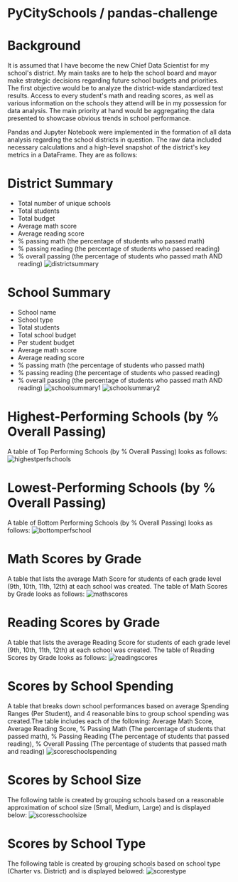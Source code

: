 # PyCitySchools / pandas-challenge
# Background
It is assumed that I have become the new Chief Data Scientist for my school's district. My main tasks are to help the school board and mayor make strategic decisions regarding future school budgets and priorities. The first objective would be to  analyze the district-wide standardized test results. Access to every student's math and reading scores, as well as various information on the schools they attend will be in my possession for data analysis. The main priority at hand would be aggregating the data presented to showcase obvious trends in school performance.

Pandas and Jupyter Notebook were implemented in the formation of all data analysis regarding the school districts in question. The raw data included necessary calculations and a high-level snapshot of the district's key metrics in a DataFrame. They are as follows:
# District Summary
  * Total number of unique schools
  * Total students
  * Total budget
  * Average math score
  * Average reading score
  * % passing math (the percentage of students who passed math)
  * % passing reading (the percentage of students who passed reading)
  * % overall passing (the percentage of students who passed math AND reading)
    ![districtsummary](https://github.com/faceadversity/pandas-challenge/assets/137361966/a924dfbd-510f-4a36-83e4-ac283b2e8f78)
# School Summary
  * School name
  * School type
  * Total students
  * Total school budget
  * Per student budget
  * Average math score
  * Average reading score
  * % passing math (the percentage of students who passed math)
  * % passing reading (the percentage of students who passed reading)
  * % overall passing (the percentage of students who passed math AND reading)
    ![schoolsummary1](https://github.com/faceadversity/pandas-challenge/assets/137361966/66529e87-9fcb-42f8-8a41-9568cb98ee2f)
    ![schoolsummary2](https://github.com/faceadversity/pandas-challenge/assets/137361966/db385c3a-0409-4b15-a04b-f9d77c356cc1)
# Highest-Performing Schools (by % Overall Passing)
  A table of Top Performing Schools (by % Overall Passing) looks as follows:
    ![highestperfschools](https://github.com/faceadversity/pandas-challenge/assets/137361966/01a09e4b-1707-439b-b63e-1d05ef6593eb)
# Lowest-Performing Schools (by % Overall Passing)
  A table of Bottom Performing Schools (by % Overall Passing) looks as follows:
    ![bottomperfschool](https://github.com/faceadversity/pandas-challenge/assets/137361966/4b4f5ddd-1dc6-4dd6-99c4-4cc348dc5f6a)
# Math Scores by Grade
A table that lists the average Math Score for students of each grade level (9th, 10th, 11th, 12th) at each school was created. The table of Math Scores by Grade looks as follows:
    ![mathscores](https://github.com/faceadversity/pandas-challenge/assets/137361966/8f8e16aa-7c1c-4964-9594-320f3ce756c8)
# Reading Scores by Grade
A table that lists the average Reading Score for students of each grade level (9th, 10th, 11th, 12th) at each school was created. The table of Reading Scores by Grade looks as follows:
    ![readingscores](https://github.com/faceadversity/pandas-challenge/assets/137361966/6f62364d-697a-49e4-a6b0-10c70a36de62)
# Scores by School Spending
A table that breaks down school performances based on average Spending Ranges (Per Student), and 4 reasonable bins to group school spending was created.The table includes each of the following: Average Math Score, Average Reading Score, % Passing Math (The percentage of students that passed math), % Passing Reading (The percentage of students that passed reading), % Overall Passing (The percentage of students that passed math and reading)
    ![scoreschoolspending](https://github.com/faceadversity/pandas-challenge/assets/137361966/acd24bc3-132a-4998-b61a-4e97fd353a6b)
# Scores by School Size
The following table is created by grouping schools based on a reasonable approximation of school size (Small, Medium, Large) and is displayed below:
    ![scoresschoolsize](https://github.com/faceadversity/pandas-challenge/assets/137361966/3a623ed7-e1e4-406e-a25e-87e07e49378a)
# Scores by School Type
The following table is created by grouping schools based on school type (Charter vs. District) and is displayed belowed:
    ![scorestype](https://github.com/faceadversity/pandas-challenge/assets/137361966/896e2078-fe35-4f68-923e-669f8e4144b0)










